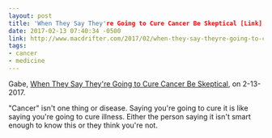 ```yaml
---
layout: post
title: 'When They Say They're Going to Cure Cancer Be Skeptical [Link]' # quotes allow forbidden characters
date: 2017-02-13 07:40:34 -0500
link: http://www.macdrifter.com/2017/02/when-they-say-theyre-going-to-cure-cancer-be-skeptical-link.html
tags:
- cancer
- medicine
---
```


Gabe, [When They Say They're Going to Cure Cancer Be Skeptical](http://www.macdrifter.com/2017/02/when-they-say-theyre-going-to-cure-cancer-be-skeptical-link.html), on 2-13-2017.

"Cancer" isn't one thing or disease. Saying you're going to cure it is like saying you're going to cure illness. Either the person saying it isn't smart enough to know this or they think you're not. 